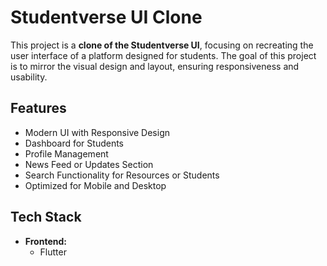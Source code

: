 
# Studentverse UI Clone

This project is a **clone of the Studentverse UI**, focusing on recreating the user interface of a platform designed for students. The goal of this project is to mirror the visual design and layout, ensuring responsiveness and usability.

## Features

- Modern UI with Responsive Design
- Dashboard for Students
- Profile Management
- News Feed or Updates Section
- Search Functionality for Resources or Students
- Optimized for Mobile and Desktop

## Tech Stack

- **Frontend:**
  - Flutter